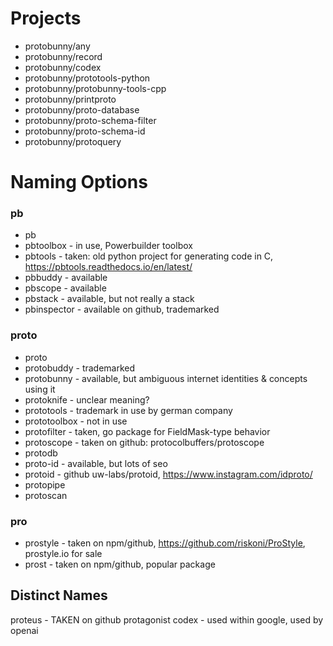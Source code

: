 # Projects

- protobunny/any
- protobunny/record
- protobunny/codex
- protobunny/prototools-python
- protobunny/protobunny-tools-cpp
- protobunny/printproto
- protobunny/proto-database
- protobunny/proto-schema-filter
- protobunny/proto-schema-id
- protobunny/protoquery

# Naming Options

### pb
- pb
- pbtoolbox - in use, Powerbuilder toolbox
- pbtools - taken: old python project for generating code in C, https://pbtools.readthedocs.io/en/latest/
- pbbuddy - available
- pbscope - available
- pbstack - available, but not really a stack
- pbinspector - available on github, trademarked

### proto
- proto
- protobuddy - trademarked
- protobunny - available, but ambiguous internet identities & concepts using it
- protoknife - unclear meaning?
- prototools - trademark in use by german company
- prototoolbox - not in use
- protofilter - taken, go package for FieldMask-type behavior
- protoscope - taken on github: protocolbuffers/protoscope
- protodb
- proto-id - available, but lots of seo
- protoid - github uw-labs/protoid, https://www.instagram.com/idproto/
- protopipe
- protoscan


### pro
- prostyle - taken on npm/github, https://github.com/riskoni/ProStyle, prostyle.io for sale
- prost - taken on npm/github, popular package


## Distinct Names
proteus - TAKEN on github
protagonist
codex - used within google, used by openai
